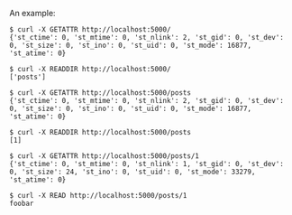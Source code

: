 An example:

	$ curl -X GETATTR http://localhost:5000/
	{'st_ctime': 0, 'st_mtime': 0, 'st_nlink': 2, 'st_gid': 0, 'st_dev': 0, 'st_size': 0, 'st_ino': 0, 'st_uid': 0, 'st_mode': 16877, 'st_atime': 0}
	
	$ curl -X READDIR http://localhost:5000/
	['posts']
	
	$ curl -X GETATTR http://localhost:5000/posts
	{'st_ctime': 0, 'st_mtime': 0, 'st_nlink': 2, 'st_gid': 0, 'st_dev': 0, 'st_size': 0, 'st_ino': 0, 'st_uid': 0, 'st_mode': 16877, 'st_atime': 0}
	
	$ curl -X READDIR http://localhost:5000/posts
	[1]
	
	$ curl -X GETATTR http://localhost:5000/posts/1
	{'st_ctime': 0, 'st_mtime': 0, 'st_nlink': 1, 'st_gid': 0, 'st_dev': 0, 'st_size': 24, 'st_ino': 0, 'st_uid': 0, 'st_mode': 33279, 'st_atime': 0}
	
	$ curl -X READ http://localhost:5000/posts/1
	foobar